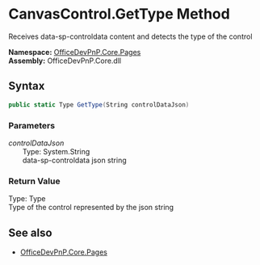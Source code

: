 # CanvasControl.GetType Method  
Receives data-sp-controldata content and detects the type of the control  

**Namespace:** [OfficeDevPnP.Core.Pages](OfficeDevPnP.Core.Pages.md)  
**Assembly:** OfficeDevPnP.Core.dll  
## Syntax
```C#
public static Type GetType(String controlDataJson)
```
### Parameters
*controlDataJson*  
&emsp;&emsp;Type: System.String  
&emsp;&emsp;data-sp-controldata json string  

### Return Value
Type: Type  
Type of the control represented by the json string

## See also
- [OfficeDevPnP.Core.Pages](OfficeDevPnP.Core.Pages.md)
